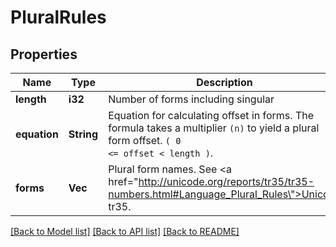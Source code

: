 # PluralRules

## Properties

Name | Type | Description | Notes
------------ | ------------- | ------------- | -------------
**length** | **i32** | Number of forms including singular | 
**equation** | **String** | Equation for calculating offset in forms. The formula takes a multiplier <code>(n)</code> to yield a plural form offset. <code>( 0 <= offset < length )</code>. | 
**forms** | **Vec<String>** | Plural form names. See <a href=\"http://unicode.org/reports/tr35/tr35-numbers.html#Language_Plural_Rules\">Unicode tr35</a>. | 

[[Back to Model list]](../README.md#documentation-for-models) [[Back to API list]](../README.md#documentation-for-api-endpoints) [[Back to README]](../README.md)



